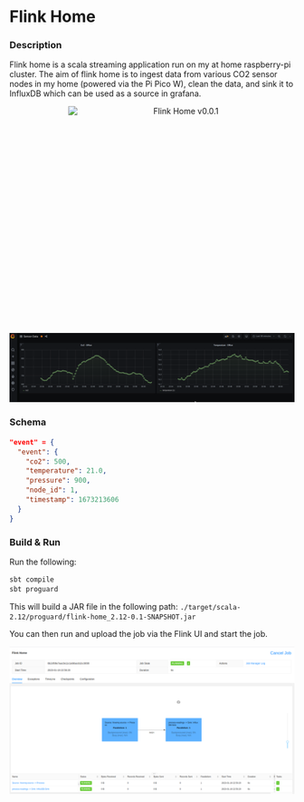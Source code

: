 # Flink Home

### Description

Flink home is a scala streaming application run on my at home raspberry-pi cluster. The aim of flink home is to ingest data from various CO2 sensor nodes in my home (powered via the Pi Pico W), clean the data, and sink it to InfluxDB which can be used as a source in grafana.

<p align="center">
  <img style="float: right;width:400px;height:400px;" src="./images/flink-homev1.jpg" alt="Flink Home v0.0.1"/>
</p>

![Grafana Dashboard](./images/grafana.png)


### Schema

```json
"event" = {
  "event": {
    "co2": 500,
    "temperature": 21.0,
    "pressure": 900,
    "node_id": 1,
    "timestamp": 1673213606
  }
}
```
### Build & Run

Run the following:

```scala
sbt compile
sbt proguard
```

This will build a JAR file in the following path: `./target/scala-2.12/proguard/flink-home_2.12-0.1-SNAPSHOT.jar`

You can then run and upload the job via the Flink UI and start the job.

![Flink Ui](./images/flink-ui.png)
